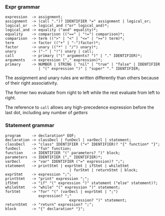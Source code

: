 ### Expr grammar

```text
expression  -> assignment;
assignment  -> (call ".")? IDENTIFIER "=" assignment | logical_or;
logical_or  -> logical_and ("or" logical_and)*;
logical_and -> equality ("and" equality)*;
equality    -> comparison (("==" | "!=") comparison)*;
comparison  -> term ((">" | "<" | "<=" | ">=") term)*;
term        -> factor (("+" | "-")factor)*;
factor      -> unary (("*" | "/") unary)*;
unary       -> ("-" | "!") unary | call;
call        -> primary ("(" arguments? ")" | "." IDENTIFIER)*;
arguments   -> expression ("," expression)*;
primary     -> NUMBER | STRING | "nil" | "true" | "false" | IDENTIFIER
               | "(" expression ")" | "super" "." IDENTIFIER;
```

The assignment and unary rules are written differently than others because of their right associativity.

The former two evaluate from right to left while the rest evaluate from left to right.

The reference to `call` allows any high-precedence expression before the last dot, including any number of *getters*

### Statement grammar

```text
program     -> declaration* EOF;
declaration -> classDecl | funDecl | varDecl | statement;
classDecl   -> "class" IDENTIFIER ("<" IDENTIFIER)? "{" function* "}";
funDecl     -> "fun" function;
function    -> IDENTIFIER "(" parameters? ")" block;
parameters  -> IDENTIFIER ("," IDENTIFIER)*;
varDecl     -> "var" IDENTIFIER ("=" expression)? ";";
statement   -> printStmt | exprStmt | ifStmt | whileStmt 
 							 | forStmt | returnStmt | block;
exprStmt    -> expression ";";
printStmt   -> "print" expression ";";
ifStmt      -> "if" "(" expression ")" statement ("else" statement)?;
whileStmt   -> "while" "(" expression ")" statement;
forStmt     -> "for" "(" (varDecl | exprStmt | ";") 
               expression? ";" 
							 expression? ")" statement;
returnStmt  -> "return" expression? ";";
block       -> "{" declaration* "}";
```

